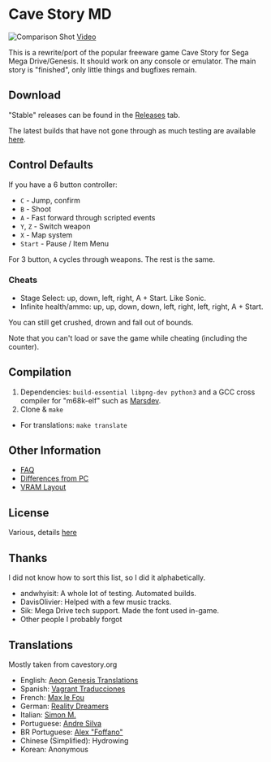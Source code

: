 # Cave Story MD
![Comparison Shot](doc/screen01.png)
[Video](http://www.youtube.com/watch?v=aZU133ekDVk)

This is a rewrite/port of the popular freeware game Cave Story for Sega Mega Drive/Genesis.
It should work on any console or emulator. The main story is "finished", only little things and bugfixes remain.

## Download
"Stable" releases can be found in the [Releases](https://github.com/andwn/cave-story-md/releases) tab.

The latest builds that have not gone through as much testing are available [here](https://tenshi.skychase.zone/cs/).

## Control Defaults
If you have a 6 button controller:

- `C` - Jump, confirm
- `B` - Shoot
- `A` - Fast forward through scripted events
- `Y`, `Z` - Switch weapon
- `X` - Map system
- `Start` - Pause / Item Menu

For 3 button, `A` cycles through weapons. The rest is the same.

### Cheats
- Stage Select: up, down, left, right, A + Start. Like Sonic.
- Infinite health/ammo: up, up, down, down, left, right, left, right, A + Start.

You can still get crushed, drown and fall out of bounds.

Note that you can't load or save the game while cheating (including the counter).

## Compilation
1. Dependencies: `build-essential libpng-dev python3` and a GCC cross compiler for "m68k-elf" such as [Marsdev](http://github.com/andwn/marsdev).
2. Clone & `make`
  - For translations: `make translate`

## Other Information
- [FAQ](doc/FAQ.md)
- [Differences from PC](doc/DIFFERENCES.md)
- [VRAM Layout](doc/VRAM.md)

## License
Various, details [here](doc/LICENSE.md)

## Thanks
I did not know how to sort this list, so I did it alphabetically.

- andwhyisit: A whole lot of testing. Automated builds.
- DavisOlivier: Helped with a few music tracks.
- Sik: Mega Drive tech support. Made the font used in-game.
- Other people I probably forgot

## Translations
Mostly taken from cavestory.org

- English: [Aeon Genesis Translations](http://agtp.romhack.net/)
- Spanish: [Vagrant Traducciones](http://vagrant.romhackhispano.org)
- French: [Max le Fou](http://cavestory.maxlefou.com/)
- German: [Reality Dreamers](http://www.reality-dreamers.de/)
- Italian: [Simon M.](mailto:simonogatari@gmail.com)
- Portuguese: [Andre Silva](mailto:andreluis.g.silva@gmail.com)
- BR Portuguese: [Alex "Foffano"](mailto:foffano@gmail.com)
- Chinese (Simplified): Hydrowing
- Korean: Anonymous
